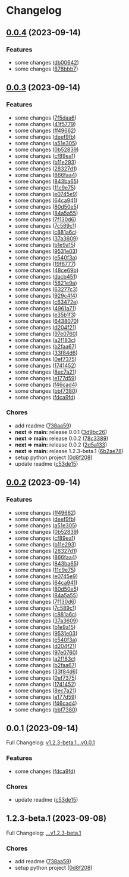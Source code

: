 # Changelog

## [0.0.4](https://github.com/DefinitelyATestOrg/sdk-python/compare/v0.0.3...v0.0.4) (2023-09-14)


### Features

* some changes ([db00642](https://github.com/DefinitelyATestOrg/sdk-python/commit/db0064210aeb3bea319fad489c51538fc7de067c))
* some changes ([878bbb7](https://github.com/DefinitelyATestOrg/sdk-python/commit/878bbb778baad01d05b4498fa12f80a03bbf5421))

## [0.0.3](https://github.com/DefinitelyATestOrg/sdk-python/compare/v0.0.2...v0.0.3) (2023-09-14)


### Features

* some changes ([7f5daa6](https://github.com/DefinitelyATestOrg/sdk-python/commit/7f5daa68797e6abf077dc2d52b36686ec8109876))
* some changes ([41f5779](https://github.com/DefinitelyATestOrg/sdk-python/commit/41f57795d9004d01e123b9b1bb56a232de90a6b2))
* some changes ([ff49662](https://github.com/DefinitelyATestOrg/sdk-python/commit/ff4966285317415a7313e3bbfe6cba29a96a5624))
* some changes ([deef9fb](https://github.com/DefinitelyATestOrg/sdk-python/commit/deef9fb50b003a80793a68d54b1cd67b38d47c69))
* some changes ([a51e305](https://github.com/DefinitelyATestOrg/sdk-python/commit/a51e3050298737f3f71e3d2f644982f26572efc7))
* some changes ([0b52839](https://github.com/DefinitelyATestOrg/sdk-python/commit/0b528395ebeb36b275a07ada283ab5156e4101c3))
* some changes ([cf89ea1](https://github.com/DefinitelyATestOrg/sdk-python/commit/cf89ea10f44b757693ddc03e9d8460ca01e9af1a))
* some changes ([b11e293](https://github.com/DefinitelyATestOrg/sdk-python/commit/b11e2935de54aa0539ed28fb7c4f356dcfbc5620))
* some changes ([28327d1](https://github.com/DefinitelyATestOrg/sdk-python/commit/28327d1c0eff407c81cd6135086a3909978b4f88))
* some changes ([866faa4](https://github.com/DefinitelyATestOrg/sdk-python/commit/866faa46ac7d5571623d552d758c789293385537))
* some changes ([843ba65](https://github.com/DefinitelyATestOrg/sdk-python/commit/843ba65522b5e0af25b2ce3415b402b8d6f0a909))
* some changes ([11c9e75](https://github.com/DefinitelyATestOrg/sdk-python/commit/11c9e754b335bd66905fbc35b86dcebe054a4ce1))
* some changes ([e0745e9](https://github.com/DefinitelyATestOrg/sdk-python/commit/e0745e958838172e2b30cb3062895d4266911ee2))
* some changes ([64ca941](https://github.com/DefinitelyATestOrg/sdk-python/commit/64ca9418733eca9ee8436f3c64f96af14e06a9ca))
* some changes ([80d50e5](https://github.com/DefinitelyATestOrg/sdk-python/commit/80d50e572cc979868bb08a7d4f345da6b56b6671))
* some changes ([84a5a55](https://github.com/DefinitelyATestOrg/sdk-python/commit/84a5a55aaa31ffd72256ca1ae02a2414655d923a))
* some changes ([7f130d6](https://github.com/DefinitelyATestOrg/sdk-python/commit/7f130d61e1a97d31d537201e2027eeca21927238))
* some changes ([7c589c1](https://github.com/DefinitelyATestOrg/sdk-python/commit/7c589c1aee126db1abbd14633e8b6d6ecbd8a1d4))
* some changes ([c881a6c](https://github.com/DefinitelyATestOrg/sdk-python/commit/c881a6cc7a81f5b23e8cca2a0aa8021f6e0999ac))
* some changes ([37a3609](https://github.com/DefinitelyATestOrg/sdk-python/commit/37a3609c4ee950a2836d8a21e999f48d5cddeb5b))
* some changes ([b1e9a15](https://github.com/DefinitelyATestOrg/sdk-python/commit/b1e9a1507aba398af4ddd74799d2072078c9b47b))
* some changes ([9531e03](https://github.com/DefinitelyATestOrg/sdk-python/commit/9531e0327ee1fbd9e8754363767992f6e43f9dbb))
* some changes ([e540f3a](https://github.com/DefinitelyATestOrg/sdk-python/commit/e540f3a33176340aa234650ac88e6e5bc4db28df))
* some changes ([19f8777](https://github.com/DefinitelyATestOrg/sdk-python/commit/19f877750519aa3f5c5faba1a8d8bdfdec63b55e))
* some changes ([48ce69b](https://github.com/DefinitelyATestOrg/sdk-python/commit/48ce69bfd69d7436c9a8581f7ba7b7c0c5aaa989))
* some changes ([dacb451](https://github.com/DefinitelyATestOrg/sdk-python/commit/dacb451202342267ef91fcf424d3b8a130e2686c))
* some changes ([5821e9a](https://github.com/DefinitelyATestOrg/sdk-python/commit/5821e9a5dbf1dc983f5f5153400a821cc5429073))
* some changes ([63277c3](https://github.com/DefinitelyATestOrg/sdk-python/commit/63277c3ae9043fe66725fd7d9d4b03c6cdfafbbc))
* some changes ([929c4f4](https://github.com/DefinitelyATestOrg/sdk-python/commit/929c4f44574f28528ae1b64ba3663d27b2bfff26))
* some changes ([c63472e](https://github.com/DefinitelyATestOrg/sdk-python/commit/c63472eb59fe7122ab0b4b74698851e11e378d60))
* some changes ([4961a71](https://github.com/DefinitelyATestOrg/sdk-python/commit/4961a71581897d8e921db2d04bbfe8dcc03027da))
* some changes ([e35b1f3](https://github.com/DefinitelyATestOrg/sdk-python/commit/e35b1f3622aa742efc14c5fa13fe01b760933f79))
* some changes ([6438070](https://github.com/DefinitelyATestOrg/sdk-python/commit/6438070c553c390b73244640a797b9ef04a7c794))
* some changes ([d204f21](https://github.com/DefinitelyATestOrg/sdk-python/commit/d204f218bbd2afbb70311ebefa2adc5e09c2639b))
* some changes ([97e0760](https://github.com/DefinitelyATestOrg/sdk-python/commit/97e0760c03a61092e87439af7bc82f5e3cd556df))
* some changes ([a2f183c](https://github.com/DefinitelyATestOrg/sdk-python/commit/a2f183ce86de42312a62ff4977c388ca74d1be13))
* some changes ([b2faa67](https://github.com/DefinitelyATestOrg/sdk-python/commit/b2faa67955a5feb4a0d0990664315f171d85bc2e))
* some changes ([33f84d6](https://github.com/DefinitelyATestOrg/sdk-python/commit/33f84d6b652251af425a4132c6b55ebf294c98e2))
* some changes ([0ef7375](https://github.com/DefinitelyATestOrg/sdk-python/commit/0ef73753561982d6d491ee2a148ad273185aa42b))
* some changes ([1741452](https://github.com/DefinitelyATestOrg/sdk-python/commit/1741452fb855d756290b624532579e2045903bc7))
* some changes ([8ec7a21](https://github.com/DefinitelyATestOrg/sdk-python/commit/8ec7a216b628bd74e6a1b6877333ed5e73e84f21))
* some changes ([e177d59](https://github.com/DefinitelyATestOrg/sdk-python/commit/e177d59706b9d58fcc1d2ac8bcf54ded52976246))
* some changes ([f46cad4](https://github.com/DefinitelyATestOrg/sdk-python/commit/f46cad47586bce6f47b9182620d632d06afd8a4b))
* some changes ([bbf7380](https://github.com/DefinitelyATestOrg/sdk-python/commit/bbf7380731bee6872e56ae279f21983c372aec3f))
* some changes ([fdca9fd](https://github.com/DefinitelyATestOrg/sdk-python/commit/fdca9fd8a591680703f734db51807d4d9ddf9c92))


### Chores

* add readme ([738aa59](https://github.com/DefinitelyATestOrg/sdk-python/commit/738aa5985f450499e76b37b7d333f08b4a071bab))
* **next => main:** release 0.0.1 ([3d9bc26](https://github.com/DefinitelyATestOrg/sdk-python/commit/3d9bc26b20f5c79a21d21d0d34f08bd181d03df6))
* **next => main:** release 0.0.2 ([78c3389](https://github.com/DefinitelyATestOrg/sdk-python/commit/78c338943efd7908b8f395229aee5ed2049cfec8))
* **next => main:** release 0.0.2 ([2d5a133](https://github.com/DefinitelyATestOrg/sdk-python/commit/2d5a1333f4d2f5b690763cb760e7d94156b40e94))
* **next => main:** release 1.2.3-beta.1 ([6b2ae78](https://github.com/DefinitelyATestOrg/sdk-python/commit/6b2ae788926964e1d179ae8c16ddac7767b502a2))
* setup python project ([0d8f208](https://github.com/DefinitelyATestOrg/sdk-python/commit/0d8f2080a44aa8ac1694fd9a27bac4391e5a4cb1))
* update readme ([c53de15](https://github.com/DefinitelyATestOrg/sdk-python/commit/c53de1524b8d68bd98d55ce48a17b735061bb24d))

## [0.0.2](https://github.com/DefinitelyATestOrg/sdk-python/compare/v0.0.1...v0.0.2) (2023-09-14)


### Features

* some changes ([ff49662](https://github.com/DefinitelyATestOrg/sdk-python/commit/ff4966285317415a7313e3bbfe6cba29a96a5624))
* some changes ([deef9fb](https://github.com/DefinitelyATestOrg/sdk-python/commit/deef9fb50b003a80793a68d54b1cd67b38d47c69))
* some changes ([a51e305](https://github.com/DefinitelyATestOrg/sdk-python/commit/a51e3050298737f3f71e3d2f644982f26572efc7))
* some changes ([0b52839](https://github.com/DefinitelyATestOrg/sdk-python/commit/0b528395ebeb36b275a07ada283ab5156e4101c3))
* some changes ([cf89ea1](https://github.com/DefinitelyATestOrg/sdk-python/commit/cf89ea10f44b757693ddc03e9d8460ca01e9af1a))
* some changes ([b11e293](https://github.com/DefinitelyATestOrg/sdk-python/commit/b11e2935de54aa0539ed28fb7c4f356dcfbc5620))
* some changes ([28327d1](https://github.com/DefinitelyATestOrg/sdk-python/commit/28327d1c0eff407c81cd6135086a3909978b4f88))
* some changes ([866faa4](https://github.com/DefinitelyATestOrg/sdk-python/commit/866faa46ac7d5571623d552d758c789293385537))
* some changes ([843ba65](https://github.com/DefinitelyATestOrg/sdk-python/commit/843ba65522b5e0af25b2ce3415b402b8d6f0a909))
* some changes ([11c9e75](https://github.com/DefinitelyATestOrg/sdk-python/commit/11c9e754b335bd66905fbc35b86dcebe054a4ce1))
* some changes ([e0745e9](https://github.com/DefinitelyATestOrg/sdk-python/commit/e0745e958838172e2b30cb3062895d4266911ee2))
* some changes ([64ca941](https://github.com/DefinitelyATestOrg/sdk-python/commit/64ca9418733eca9ee8436f3c64f96af14e06a9ca))
* some changes ([80d50e5](https://github.com/DefinitelyATestOrg/sdk-python/commit/80d50e572cc979868bb08a7d4f345da6b56b6671))
* some changes ([84a5a55](https://github.com/DefinitelyATestOrg/sdk-python/commit/84a5a55aaa31ffd72256ca1ae02a2414655d923a))
* some changes ([7f130d6](https://github.com/DefinitelyATestOrg/sdk-python/commit/7f130d61e1a97d31d537201e2027eeca21927238))
* some changes ([7c589c1](https://github.com/DefinitelyATestOrg/sdk-python/commit/7c589c1aee126db1abbd14633e8b6d6ecbd8a1d4))
* some changes ([c881a6c](https://github.com/DefinitelyATestOrg/sdk-python/commit/c881a6cc7a81f5b23e8cca2a0aa8021f6e0999ac))
* some changes ([37a3609](https://github.com/DefinitelyATestOrg/sdk-python/commit/37a3609c4ee950a2836d8a21e999f48d5cddeb5b))
* some changes ([b1e9a15](https://github.com/DefinitelyATestOrg/sdk-python/commit/b1e9a1507aba398af4ddd74799d2072078c9b47b))
* some changes ([9531e03](https://github.com/DefinitelyATestOrg/sdk-python/commit/9531e0327ee1fbd9e8754363767992f6e43f9dbb))
* some changes ([e540f3a](https://github.com/DefinitelyATestOrg/sdk-python/commit/e540f3a33176340aa234650ac88e6e5bc4db28df))
* some changes ([d204f21](https://github.com/DefinitelyATestOrg/sdk-python/commit/d204f218bbd2afbb70311ebefa2adc5e09c2639b))
* some changes ([97e0760](https://github.com/DefinitelyATestOrg/sdk-python/commit/97e0760c03a61092e87439af7bc82f5e3cd556df))
* some changes ([a2f183c](https://github.com/DefinitelyATestOrg/sdk-python/commit/a2f183ce86de42312a62ff4977c388ca74d1be13))
* some changes ([b2faa67](https://github.com/DefinitelyATestOrg/sdk-python/commit/b2faa67955a5feb4a0d0990664315f171d85bc2e))
* some changes ([33f84d6](https://github.com/DefinitelyATestOrg/sdk-python/commit/33f84d6b652251af425a4132c6b55ebf294c98e2))
* some changes ([0ef7375](https://github.com/DefinitelyATestOrg/sdk-python/commit/0ef73753561982d6d491ee2a148ad273185aa42b))
* some changes ([1741452](https://github.com/DefinitelyATestOrg/sdk-python/commit/1741452fb855d756290b624532579e2045903bc7))
* some changes ([8ec7a21](https://github.com/DefinitelyATestOrg/sdk-python/commit/8ec7a216b628bd74e6a1b6877333ed5e73e84f21))
* some changes ([e177d59](https://github.com/DefinitelyATestOrg/sdk-python/commit/e177d59706b9d58fcc1d2ac8bcf54ded52976246))
* some changes ([f46cad4](https://github.com/DefinitelyATestOrg/sdk-python/commit/f46cad47586bce6f47b9182620d632d06afd8a4b))
* some changes ([bbf7380](https://github.com/DefinitelyATestOrg/sdk-python/commit/bbf7380731bee6872e56ae279f21983c372aec3f))

## 0.0.1 (2023-09-14)

Full Changelog: [v1.2.3-beta.1...v0.0.1](https://github.com/DefinitelyATestOrg/sdk-python/compare/v1.2.3-beta.1...v0.0.1)

### Features

* some changes ([fdca9fd](https://github.com/DefinitelyATestOrg/sdk-python/commit/fdca9fd8a591680703f734db51807d4d9ddf9c92))


### Chores

* update readme ([c53de15](https://github.com/DefinitelyATestOrg/sdk-python/commit/c53de1524b8d68bd98d55ce48a17b735061bb24d))

## 1.2.3-beta.1 (2023-09-08)

Full Changelog: [...v1.2.3-beta.1](https://github.com/DefinitelyATestOrg/sdk-python/compare/...v1.2.3-beta.1)

### Chores

* add readme ([738aa59](https://github.com/DefinitelyATestOrg/sdk-python/commit/738aa5985f450499e76b37b7d333f08b4a071bab))
* setup python project ([0d8f208](https://github.com/DefinitelyATestOrg/sdk-python/commit/0d8f2080a44aa8ac1694fd9a27bac4391e5a4cb1))
